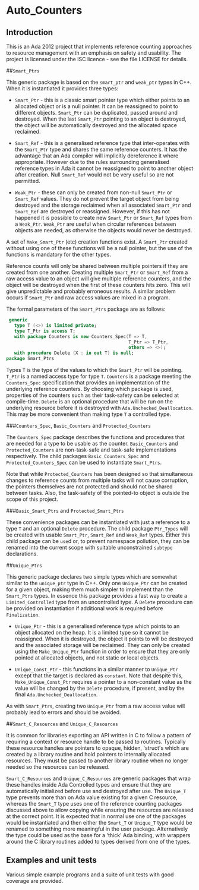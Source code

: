 # Auto_Counters

## Introduction

This is an Ada 2012 project that implements reference counting approaches to
resource management with an emphasis on safety and usability. The project is
licensed under the ISC licence - see the file LICENSE for details.

##`Smart_Ptrs`

This generic package is based on the `smart_ptr` and `weak_ptr` types in C++.
When it is instantiated it provides three types:

 - `Smart_Ptr` - this is a classic smart pointer type which either points to
 an allocated object or is a null pointer. It can be reassigned to point to
 different objects. `Smart_Ptr` can be duplicated, passed around and
 destroyed. When the last `Smart_Ptr` pointing to an object is destroyed, the
 object will be automatically destroyed and the allocated space reclaimed.

 - `Smart_Ref` - this is a generalised reference type that inter-operates with
 the `Smart_Ptr` type and shares the same reference counters. It has the
 advantage that an Ada compiler will implicitly dereference it where
 appropriate. However due to the rules surrounding generalised reference types
 in Ada it cannot be reassigned to point to another object after creation.
 Null `Smart_Ref` would not be very useful so are not permitted.

 - `Weak_Ptr` - these can only be created from non-null `Smart_Ptr` or
 `Smart_Ref` values. They do not prevent the target object from being
 destroyed and the storage reclaimed when all associated `Smart_Ptr` and
 `Smart_Ref` are destroyed or reassigned. However, if this has not happened it
 is possible to create new `Smart_Ptr` or `Smart_Ref` types from a `Weak_Ptr`.
 `Weak_Ptr` are useful when circular references between objects are needed, as
 otherwise the objects would never be destroyed.

A set of `Make_Smart_Ptr` (etc) creation functions exist. A `Smart_Ptr`
created without using one of these functions will be a null pointer, but the
use of the functions is mandatory for the other types.

Reference counts will only be shared between multiple pointers if they are
created from one another. Creating multiple `Smart_Ptr` or `Smart_Ref` from a
raw access value to an object will give multiple reference counters, and the
object will be destroyed when the first of these counters hits zero. This
will give unpredictable and probably erroneous results. A similar problem
occurs if `Smart_Ptr` and raw access values are mixed in a program.

The formal parameters of the `Smart_Ptrs` package are as follows:

```ada
 generic
   type T (<>) is limited private;
   type T_Ptr is access T;
   with package Counters is new Counters_Spec(T => T,
                                              T_Ptr => T_Ptr,
                                              others => <>);
   with procedure Delete (X : in out T) is null;
package Smart_Ptrs
```

Types `T` is the type of the values to which the `Smart_Ptr` will be pointing.
`T_Ptr` is a named access type for type `T`. `Counters` is a package meeting
the `Counters_Spec` specification that provides an implementation of the
underlying reference counters. By choosing which package is used, properties
of the counters such as their task-safety can be selected at compile-time.
`Delete` is an optional procedure that will be run on the underlying resource
before it is destroyed with `Ada.Unchecked_Deallocation`. This may be more
convenient than making type `T` a controlled type.

###`Counters_Spec`, `Basic_Counters` and `Protected_Counters`

The `Counters_Spec` package describes the functions and procedures that are
needed for a type to be usable as the counter. `Basic_Counters` and
`Protected_Counters` are non-task-safe and task-safe implementations
respectively. The child packages `Basic_Counters_Spec` and
`Protected_Counters_Spec` can be used to instantiate `Smart_Ptrs`.

Note that while `Protected_Counters` has been designed so that simultaneous
changes to reference counts from multiple tasks will not cause corruption, the
pointers themselves are not protected and should not be shared between tasks.
Also, the task-safety of the pointed-to object is outside the scope of this
project.

###`Basic_Smart_Ptrs` and `Protected_Smart_Ptrs`

These convenience packages can be instantiated with just a reference to a type
`T` and an optional `Delete` procedure. The child package `Ptr_Types` will be
created with usable `Smart_Ptr`, `Smart_Ref` and `Weak_Ref` types. Either this
child package can be `use`d or, to prevent namespace pollution, they can be
renamed into the current scope with suitable unconstrained `subtype`
declarations.

##`Unique_Ptrs`

This generic package declares two simple types which are somewhat similar to
the `unique_ptr` type in C++. Only one `Unique_Ptr` can be created for a given
object, making them much simpler to implement than the `Smart_Ptrs` types. In
essence this package provides a fast way to create a `Limited_Controlled` type
from an uncontrolled type. A `Delete` procedure can be provided on
instantiation if additional work is required before `Finalization`.

 - `Unique_Ptr` - this is a generalised reference type which points to an
 object allocated on the heap. It is a limited type so it cannot be
 reassigned. When it is destroyed, the object it points to will be destroyed
 and the associated storage will be reclaimed. They can only be created using
 the `Make_Unique_Ptr` function in order to ensure that they are only pointed
 at allocated objects, and not static or local objects.

 - `Unique_Const_Ptr` - this functions in a similar manner to `Unique_Ptr`
 except that the target is declared as `constant`. Note that despite this,
 `Make_Unique_Const_Ptr` requires a pointer to a non-constant value as the
 value will be changed by the `Delete` procedure, if present, and by the final
 `Ada.Unchecked_Deallocation`.

As with `Smart_Ptrs`, creating two `Unique_Ptr` from a raw access value will
probably lead to errors and should be avoided.

##`Smart_C_Resources` and `Unique_C_Resources`

It is common for libraries exporting an API written in C to follow a pattern
of requiring a context or resource handle to be passed to routines. Typically
these resource handles are pointers to opaque, hidden, 'struct's which are
created by a library routine and hold pointers to internally allocated
resources. They must be passed to another library routine when no longer
needed so the resources can be released.

`Smart_C_Resources` and `Unique_C_Resources` are generic packages that wrap
these handles inside Ada Controlled types and ensure that they are
automatically initialized before use and destroyed after use. The `Unique_T`
type prevents more than on Ada value existing for a given C resource, whereas
the `Smart_T` type uses one of the reference counting packages discussed above
to allow copying while ensuring the resources are released at the correct
point. It is expected that in normal use one of the packages would be
instantiated and then either the `Smart_T` or `Unique_T` type would be renamed
to something more meaningful in the user package. Alternatively the type could
be used as the base for a 'thick' Ada binding, with wrappers around the C
library routines added to types derived from one of the types.

## Examples and unit tests

Various simple example programs and a suite of unit tests with good coverage
are provided.
